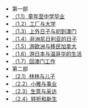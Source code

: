 - 第一部
- [（1.1）童年至中学毕业](chapter01/note01.md)
- [（1.2）工厂与大学](chapter01/note02.md)
- [（1.3）上外日子与初到澳门](chapter01/note03.md)
- [（1.4）非洲尼日利亚的日子](chapter01/note04.md)
- [（1.5）游欧洲与移民加拿大](chapter01/note05.md)
- [（1.6）游日本与温哥华的生活](chapter01/note06.md)
- [（1.7）回澳门工作](chapter01/note07.md)
- 第二部
- [（2.1）林林与儿子](chapter02/note01.md)
- [（2.2）小雅与事业](chapter02/note02.md)
- [（2.3）生意与采访](chapter02/note03.md)
- [（2.4）转折和新生](chapter02/note04.md)

